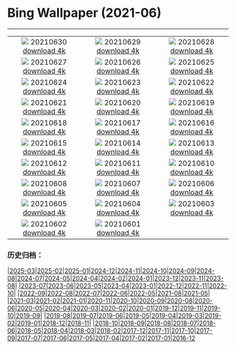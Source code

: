 # Bing Wallpaper (2021-06)
**************
| | | |
| :----: | :----: | :----: |
| ![](https://www.bing.com/th?id=OHR.PortuairkBay_ZH-CN5255529820_1920x1080.jpg) 20210630 [download 4k](https://www.bing.com/th?id=OHR.PortuairkBay_ZH-CN5255529820_UHD.jpg) | ![](https://www.bing.com/th?id=OHR.LavenderBlooms_ZH-CN5541892943_1920x1080.jpg) 20210629 [download 4k](https://www.bing.com/th?id=OHR.LavenderBlooms_ZH-CN5541892943_UHD.jpg) | ![](https://www.bing.com/th?id=OHR.RocksSeychelles_ZH-CN0105602892_1920x1080.jpg) 20210628 [download 4k](https://www.bing.com/th?id=OHR.RocksSeychelles_ZH-CN0105602892_UHD.jpg) |
| ![](https://www.bing.com/th?id=OHR.Cittadella_ZH-CN0039969121_1920x1080.jpg) 20210627 [download 4k](https://www.bing.com/th?id=OHR.Cittadella_ZH-CN0039969121_UHD.jpg) | ![](https://www.bing.com/th?id=OHR.GreaterFlamingosIndia_ZH-CN5655181892_1920x1080.jpg) 20210626 [download 4k](https://www.bing.com/th?id=OHR.GreaterFlamingosIndia_ZH-CN5655181892_UHD.jpg) | ![](https://www.bing.com/th?id=OHR.Kamikouchi_ZH-CN5677161294_1920x1080.jpg) 20210625 [download 4k](https://www.bing.com/th?id=OHR.Kamikouchi_ZH-CN5677161294_UHD.jpg) |
| ![](https://www.bing.com/th?id=OHR.Heliodoxa_ZH-CN9872355419_1920x1080.jpg) 20210624 [download 4k](https://www.bing.com/th?id=OHR.Heliodoxa_ZH-CN9872355419_UHD.jpg) | ![](https://www.bing.com/th?id=OHR.DenaliCaribou_ZH-CN9804350098_1920x1080.jpg) 20210623 [download 4k](https://www.bing.com/th?id=OHR.DenaliCaribou_ZH-CN9804350098_UHD.jpg) | ![](https://www.bing.com/th?id=OHR.Nichinan_ZH-CN9549208263_1920x1080.jpg) 20210622 [download 4k](https://www.bing.com/th?id=OHR.Nichinan_ZH-CN9549208263_UHD.jpg) |
| ![](https://www.bing.com/th?id=OHR.SouthCoast_ZH-CN9438294266_1920x1080.jpg) 20210621 [download 4k](https://www.bing.com/th?id=OHR.SouthCoast_ZH-CN9438294266_UHD.jpg) | ![](https://www.bing.com/th?id=OHR.RothschildGiraffe_ZH-CN9266877986_1920x1080.jpg) 20210620 [download 4k](https://www.bing.com/th?id=OHR.RothschildGiraffe_ZH-CN9266877986_UHD.jpg) | ![](https://www.bing.com/th?id=OHR.FatherEagle_ZH-CN6127856255_1920x1080.jpg) 20210619 [download 4k](https://www.bing.com/th?id=OHR.FatherEagle_ZH-CN6127856255_UHD.jpg) |
| ![](https://www.bing.com/th?id=OHR.BurleighHeads_ZH-CN6052781534_1920x1080.jpg) 20210618 [download 4k](https://www.bing.com/th?id=OHR.BurleighHeads_ZH-CN6052781534_UHD.jpg) | ![](https://www.bing.com/th?id=OHR.ReussRiver_ZH-CN5897721217_1920x1080.jpg) 20210617 [download 4k](https://www.bing.com/th?id=OHR.ReussRiver_ZH-CN5897721217_UHD.jpg) | ![](https://www.bing.com/th?id=OHR.BrightEye_ZH-CN6196887876_1920x1080.jpg) 20210616 [download 4k](https://www.bing.com/th?id=OHR.BrightEye_ZH-CN6196887876_UHD.jpg) |
| ![](https://www.bing.com/th?id=OHR.GBRTurtle_ZH-CN6069093254_1920x1080.jpg) 20210615 [download 4k](https://www.bing.com/th?id=OHR.GBRTurtle_ZH-CN6069093254_UHD.jpg) | ![](https://www.bing.com/th?id=OHR.LakePinatubo_ZH-CN5947011761_1920x1080.jpg) 20210614 [download 4k](https://www.bing.com/th?id=OHR.LakePinatubo_ZH-CN5947011761_UHD.jpg) | ![](https://www.bing.com/th?id=OHR.DragonBoatFestival2021_ZH-CN2761776128_1920x1080.jpg) 20210613 [download 4k](https://www.bing.com/th?id=OHR.DragonBoatFestival2021_ZH-CN2761776128_UHD.jpg) |
| ![](https://www.bing.com/th?id=OHR.FinlandBrownBear_ZH-CN5507007611_1920x1080.jpg) 20210612 [download 4k](https://www.bing.com/th?id=OHR.FinlandBrownBear_ZH-CN5507007611_UHD.jpg) | ![](https://www.bing.com/th?id=OHR.BBNPGrande_ZH-CN4071551965_1920x1080.jpg) 20210611 [download 4k](https://www.bing.com/th?id=OHR.BBNPGrande_ZH-CN4071551965_UHD.jpg) | ![](https://www.bing.com/th?id=OHR.GlenEtive_ZH-CN2562811591_1920x1080.jpg) 20210610 [download 4k](https://www.bing.com/th?id=OHR.GlenEtive_ZH-CN2562811591_UHD.jpg) |
| ![](https://www.bing.com/th?id=OHR.ForteNossa_ZH-CN2163490377_1920x1080.jpg) 20210608 [download 4k](https://www.bing.com/th?id=OHR.ForteNossa_ZH-CN2163490377_UHD.jpg) | ![](https://www.bing.com/th?id=OHR.CortezJacks_ZH-CN1619906832_1920x1080.jpg) 20210607 [download 4k](https://www.bing.com/th?id=OHR.CortezJacks_ZH-CN1619906832_UHD.jpg) | ![](https://www.bing.com/th?id=OHR.BuntingBird_ZH-CN0707942842_1920x1080.jpg) 20210606 [download 4k](https://www.bing.com/th?id=OHR.BuntingBird_ZH-CN0707942842_UHD.jpg) |
| ![](https://www.bing.com/th?id=OHR.ArromanchesLesBains_ZH-CN0631947158_1920x1080.jpg) 20210605 [download 4k](https://www.bing.com/th?id=OHR.ArromanchesLesBains_ZH-CN0631947158_UHD.jpg) | ![](https://www.bing.com/th?id=OHR.ToucanRainforest_ZH-CN0522556036_1920x1080.jpg) 20210604 [download 4k](https://www.bing.com/th?id=OHR.ToucanRainforest_ZH-CN0522556036_UHD.jpg) | ![](https://www.bing.com/th?id=OHR.Pilat_ZH-CN0091553547_1920x1080.jpg) 20210603 [download 4k](https://www.bing.com/th?id=OHR.Pilat_ZH-CN0091553547_UHD.jpg) |
| ![](https://www.bing.com/th?id=OHR.SocaCycles_ZH-CN3583247274_1920x1080.jpg) 20210602 [download 4k](https://www.bing.com/th?id=OHR.SocaCycles_ZH-CN3583247274_UHD.jpg) | ![](https://www.bing.com/th?id=OHR.EstoshaSpringbok_ZH-CN3452100881_1920x1080.jpg) 20210601 [download 4k](https://www.bing.com/th?id=OHR.EstoshaSpringbok_ZH-CN3452100881_UHD.jpg) |  |

### 历史归档：

|[2025-03](bing/2025-03/2025-03.md)|[2025-02](bing/2025-02/2025-02.md)|[2025-01](bing/2025-01/2025-01.md)|[2024-12](bing/2024-12/2024-12.md)|[2024-11](bing/2024-11/2024-11.md)|[2024-10](bing/2024-10/2024-10.md)|[2024-09](bing/2024-09/2024-09.md)|[2024-08](bing/2024-08/2024-08.md)|[2024-07](bing/2024-07/2024-07.md)|[2024-05](bing/2024-05/2024-05.md)|[2024-04](bing/2024-04/2024-04.md)|[2024-02](bing/2024-02/2024-02.md)|[2024-01](bing/2024-01/2024-01.md)|[2023-12](bing/2023-12/2023-12.md)|[2023-11](bing/2023-11/2023-11.md)|[2023-08](bing/2023-08/2023-08.md)|
|[2023-07](bing/2023-07/2023-07.md)|[2023-06](bing/2023-06/2023-06.md)|[2023-05](bing/2023-05/2023-05.md)|[2023-04](bing/2023-04/2023-04.md)|[2023-01](bing/2023-01/2023-01.md)|[2022-12](bing/2022-12/2022-12.md)|[2022-11](bing/2022-11/2022-11.md)|[2022-10](bing/2022-10/2022-10.md)|
|[2022-09](bing/2022-09/2022-09.md)|[2022-08](bing/2022-08/2022-08.md)|[2022-07](bing/2022-07/2022-07.md)|[2022-06](bing/2022-06/2022-06.md)|[2022-05](bing/2022-05/2022-05.md)|[2021-08](bing/2021-08/2021-08.md)|[2021-05](bing/2021-05/2021-05.md)|
|[2021-03](bing/2021-03/2021-03.md)|[2021-02](bing/2021-02/2021-02.md)|[2021-01](bing/2021-01/2021-01.md)|[2020-11](bing/2020-11/2020-11.md)|[2020-10](bing/2020-10/2020-10.md)|[2020-09](bing/2020-09/2020-09.md)|[2020-08](bing/2020-08/2020-08.md)|[2020-06](bing/2020-06/2020-06.md)|[2020-05](bing/2020-05/2020-05.md)|[2020-04](bing/2020-04/2020-04.md)|[2020-03](bing/2020-03/2020-03.md)|[2020-02](bing/2020-02/2020-02.md)|[2020-01](bing/2020-01/2020-01.md)|[2019-12](bing/2019-12/2019-12.md)|[2019-11](bing/2019-11/2019-11.md)|[2019-10](bing/2019-10/2019-10.md)|[2019-09](bing/2019-09/2019-09.md)|
|[2019-08](bing/2019-08/2019-08.md)|[2019-07](bing/2019-07/2019-07.md)|[2019-06](bing/2019-06/2019-06.md)|[2019-05](bing/2019-05/2019-05.md)|[2019-04](bing/2019-04/2019-04.md)|[2019-03](bing/2019-03/2019-03.md)|[2019-02](bing/2019-02/2019-02.md)|[2019-01](bing/2019-01/2019-01.md)|[2018-12](bing/2018-12/2018-12.md)|[2018-11](bing/2018-11/2018-11.md)|
|[2018-10](bing/2018-10/2018-10.md)|[2018-09](bing/2018-09/2018-09.md)|[2018-08](bing/2018-08/2018-08.md)|[2018-07](bing/2018-07/2018-07.md)|[2018-06](bing/2018-06/2018-06.md)|[2018-05](bing/2018-05/2018-05.md)|[2018-04](bing/2018-04/2018-04.md)|[2018-03](bing/2018-03/2018-03.md)|[2018-02](bing/2018-02/2018-02.md)|[2017-12](bing/2017-12/2017-12.md)|[2017-11](bing/2017-11/2017-11.md)|[2017-10](bing/2017-10/2017-10.md)|[2017-09](bing/2017-09/2017-09.md)|[2017-07](bing/2017-07/2017-07.md)|[2017-06](bing/2017-06/2017-06.md)|[2017-05](bing/2017-05/2017-05.md)|[2017-04](bing/2017-04/2017-04.md)|[2017-02](bing/2017-02/2017-02.md)|[2017-01](bing/2017-01/2017-01.md)|[2016-12](bing/2016-12/2016-12.md)